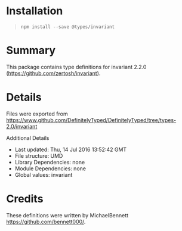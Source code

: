 # Installation
> `npm install --save @types/invariant`

# Summary
This package contains type definitions for invariant 2.2.0 (https://github.com/zertosh/invariant).

# Details
Files were exported from https://www.github.com/DefinitelyTyped/DefinitelyTyped/tree/types-2.0/invariant

Additional Details
 * Last updated: Thu, 14 Jul 2016 13:52:42 GMT
 * File structure: UMD
 * Library Dependencies: none
 * Module Dependencies: none
 * Global values: invariant

# Credits
These definitions were written by MichaelBennett <https://github.com/bennett000/>.
